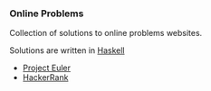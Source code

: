 ### Online Problems

Collection of solutions to online problems websites.

Solutions are written in [Haskell](https://www.haskell.org/)

* [Project Euler](./project-euler)
* [HackerRank](./hacker-rank)
